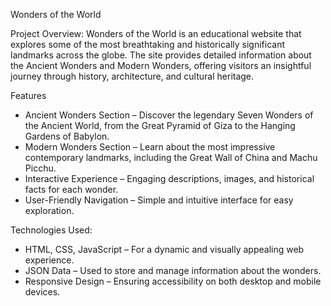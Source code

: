 Wonders of the World 

Project Overview:
Wonders of the World is an educational website that explores some of the most breathtaking and historically significant landmarks across the globe. The site provides detailed information about the Ancient Wonders and Modern Wonders, offering visitors an insightful journey through history, architecture, and cultural heritage.

Features
- Ancient Wonders Section – Discover the legendary Seven Wonders of the Ancient World, from the Great Pyramid of Giza to the Hanging Gardens of Babylon.
- Modern Wonders Section – Learn about the most impressive contemporary landmarks, including the Great Wall of China and Machu Picchu.
- Interactive Experience – Engaging descriptions, images, and historical facts for each wonder.
- User-Friendly Navigation – Simple and intuitive interface for easy exploration.

Technologies Used:

- HTML, CSS, JavaScript – For a dynamic and visually appealing web experience.
- JSON Data – Used to store and manage information about the wonders.
- Responsive Design – Ensuring accessibility on both desktop and mobile devices.
